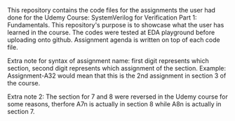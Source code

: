 This repository contains the code files for the assignments the user had done for the Udemy Course: SystemVerilog for Verification Part 1: Fundamentals.
This repository's purpose is to showcase what the user has learned in the course.
The codes were tested at EDA playground before uploading onto github.
Assignment agenda is written on top of each code file.

Extra note for syntax of assignment name: first digit represents which section, second digit represents which assignment of the section.
Example: Assignment-A32 would mean that this is the 2nd assignment in section 3 of the course.

Extra note 2: The section for 7 and 8 were reversed in the Udemy course for some reasons, therfore A7n is actually in section 8 while A8n is actually in section 7.
